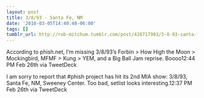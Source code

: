 ```yaml
---
layout: post
title: 3/8/93 - Santa Fe, NM
date: '2010-03-05T14:40:40-06:00'
tags: []
tumblr_url: http://rob-mitchum.tumblr.com/post/428717993/3-8-93-santa-fe-nm
---
```

According to phish.net, I’m missing 3/8/93’s Forbin > How High the Moon > Mockingbird, MFMF > Kung > YEM, and a Big Ball Jam reprise. Boooo12:44 PM Feb 26th via TweetDeck 

I am sorry to report that #phish project has hit its 2nd MIA show: 3/8/93, Santa Fe, NM, Sweeney Center. Too bad, setlist looks interesting.12:37 PM Feb 26th via TweetDeck
